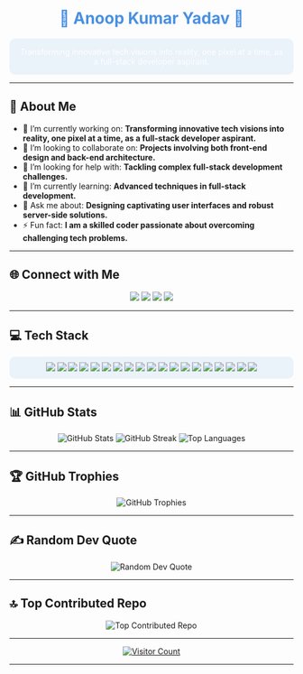 <h1 align="center" style="color: #4A90E2;">🌟 Anoop Kumar Yadav 🌟</h1>

<p align="center" style="color: #FFFFFF;background-color: rgba(74, 144, 226, 0.1);padding: 15px;border-radius: 10px;">
    Transforming innovative tech visions into reality, one pixel at a time, as a full-stack developer aspirant.
</p>

---

## 💫 About Me

- 🔭 I’m currently working on: **Transforming innovative tech visions into reality, one pixel at a time, as a full-stack developer aspirant.**
- 👯 I’m looking to collaborate on: **Projects involving both front-end design and back-end architecture.**
- 🤝 I’m looking for help with: **Tackling complex full-stack development challenges.**
- 🌱 I’m currently learning: **Advanced techniques in full-stack development.**
- 💬 Ask me about: **Designing captivating user interfaces and robust server-side solutions.**
- ⚡ Fun fact: **I am a skilled coder passionate about overcoming challenging tech problems.**

---

## 🌐 Connect with Me

<p align="center">
    <a href="https://instagram.com/_itz__byte_brilliance"><img src="https://img.shields.io/badge/Instagram-%23E4405F.svg?style=for-the-badge&logo=Instagram&logoColor=white"/></a>
    <a href="https://www.linkedin.com/in/anoop-kumar-yadav-9b31b3283/"><img src="https://img.shields.io/badge/LinkedIn-%230077B5.svg?style=for-the-badge&logo=linkedin&logoColor=white"/></a>
    <a href="https://x.com/AnoopKumar75357"><img src="https://img.shields.io/badge/X-%23000000.svg?style=for-the-badge&logo=X&logoColor=white"/></a>
    <a href="https://www.youtube.com/@ByteBrilliancez"><img src="https://img.shields.io/badge/YouTube-%23FF0000.svg?style=for-the-badge&logo=YouTube&logoColor=white"/></a>
</p>

---

## 💻 Tech Stack

<p align="center" style="background-color: rgba(74, 144, 226, 0.1); padding: 10px; border-radius: 10px;">
    <img src="https://img.shields.io/badge/C-%2300599C.svg?style=for-the-badge&logo=c&logoColor=white"/>
    <img src="https://img.shields.io/badge/C++-%2300599C.svg?style=for-the-badge&logo=c%2B%2B&logoColor=white"/>
    <img src="https://img.shields.io/badge/CSS3-%231572B6.svg?style=for-the-badge&logo=css3&logoColor=white"/>
    <img src="https://img.shields.io/badge/HTML5-%23E34F26.svg?style=for-the-badge&logo=html5&logoColor=white"/>
    <img src="https://img.shields.io/badge/PHP-%23777BB4.svg?style=for-the-badge&logo=php&logoColor=white"/>
    <img src="https://img.shields.io/badge/Python-%233776AB.svg?style=for-the-badge&logo=python&logoColor=white"/>
    <img src="https://img.shields.io/badge/Netlify-%23000000.svg?style=for-the-badge&logo=netlify&logoColor=#00C7B7"/>
    <img src="https://img.shields.io/badge/jQuery-%230769AD.svg?style=for-the-badge&logo=jquery&logoColor=white"/>
    <img src="https://img.shields.io/badge/Laravel-%23FF2D20.svg?style=for-the-badge&logo=laravel&logoColor=white"/>
    <img src="https://img.shields.io/badge/Qt-%23217346.svg?style=for-the-badge&logo=Qt&logoColor=white"/>
    <img src="https://img.shields.io/badge/WordPress-%23117AC9.svg?style=for-the-badge&logo=WordPress&logoColor=white"/>
    <img src="https://img.shields.io/badge/SQLite-%2307405e.svg?style=for-the-badge&logo=sqlite&logoColor=white"/>
    <img src="https://img.shields.io/badge/MySQL-4479A1.svg?style=for-the-badge&logo=mysql&logoColor=white"/>
    <img src="https://img.shields.io/badge/MongoDB-%234ea94b.svg?style=for-the-badge&logo=mongodb&logoColor=white"/>
    <img src="https://img.shields.io/badge/MariaDB-003545?style=for-the-badge&logo=mariadb&logoColor=white"/>
    <img src="https://img.shields.io/badge/Canva-%2300C4CC.svg?style=for-the-badge&logo=Canva&logoColor=white"/>
    <img src="https://img.shields.io/badge/Git-%23F05033.svg?style=for-the-badge&logo=git&logoColor=white"/>
    <img src="https://img.shields.io/badge/GitHub-%23121011.svg?style=for-the-badge&logo=github&logoColor=white"/>
    <img src="https://img.shields.io/badge/Postman-FF6C37?style=for-the-badge&logo=postman&logoColor=white"/>
</p>

---

## 📊 GitHub Stats
<p align="center">
    <img src="https://github-readme-stats.vercel.app/api?username=Anoop-Kumar-Yadav&theme=chartreuse-dark&hide_border=false&include_all_commits=true&count_private=true" alt="GitHub Stats" />
    <img src="https://github-readme-streak-stats.herokuapp.com/?user=Anoop-Kumar-Yadav&theme=chartreuse-dark&hide_border=false" alt="GitHub Streak" />
    <img src="https://github-readme-stats.vercel.app/api/top-langs/?username=Anoop-Kumar-Yadav&theme=chartreuse-dark&hide_border=false&include_all_commits=true&count_private=true&layout=compact" alt="Top Languages" />
</p>

---

## 🏆 GitHub Trophies
<p align="center">
    <img src="https://github-profile-trophy.vercel.app/?username=Anoop-Kumar-Yadav&theme=neon&no-frame=true&no-bg=true&margin-w=4" alt="GitHub Trophies" />
</p>

---

## ✍️ Random Dev Quote
<p align="center">
    <img src="https://quotes-github-readme.vercel.app/api?type=horizontal&theme=dark" alt="Random Dev Quote" />
</p>

---

## 🔝 Top Contributed Repo
<p align="center">
    <img src="https://github-contributor-stats.vercel.app/api?username=Anoop-Kumar-Yadav&limit=5&theme=dark&combine_all_yearly_contributions=true" alt="Top Contributed Repo" />
</p>

---

<p align="center">
    <a href="https://visitcount.itsvg.in">
        <img src="https://visitcount.itsvg.in/api?id=Anoop-Kumar-Yadav&icon=9&color=1" alt="Visitor Count" />
    </a>
</p>

---

<!-- Proudly created with GPRM ( https://gprm.itsvg.in ) -->
